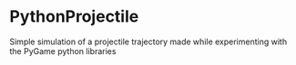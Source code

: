 # PythonProjectile
Simple simulation of a projectile trajectory made while experimenting with the PyGame python libraries 
